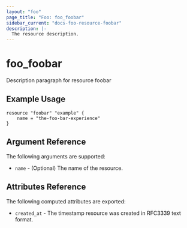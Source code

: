 ```yaml
---
layout: "foo"
page_title: "Foo: foo_foobar"
sidebar_current: "docs-foo-resource-foobar"
description: |-
  The resource description.
---
```


# foo_foobar

Description paragraph for resource foobar

## Example Usage

```hcl
resource "foobar" "example" {
	name = "the-foo-bar-experience"
}
```

## Argument Reference
The following arguments are supported:

* `name` - (Optional) The name of the resource.

## Attributes Reference
The following computed attributes are exported:

* `created_at` - The timestamp resource was created in RFC3339 text format.
